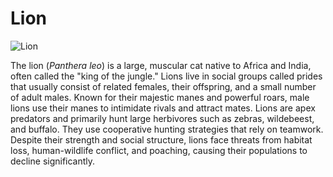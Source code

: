 # Lion

![Lion](https://upload.wikimedia.org/wikipedia/commons/7/73/Lion_waiting_in_Namibia.jpg)

The lion (*Panthera leo*) is a large, muscular cat native to Africa and India, often called the "king of the jungle." Lions live in social groups called prides that usually consist of related females, their offspring, and a small number of adult males. Known for their majestic manes and powerful roars, male lions use their manes to intimidate rivals and attract mates. Lions are apex predators and primarily hunt large herbivores such as zebras, wildebeest, and buffalo. They use cooperative hunting strategies that rely on teamwork. Despite their strength and social structure, lions face threats from habitat loss, human-wildlife conflict, and poaching, causing their populations to decline significantly.

